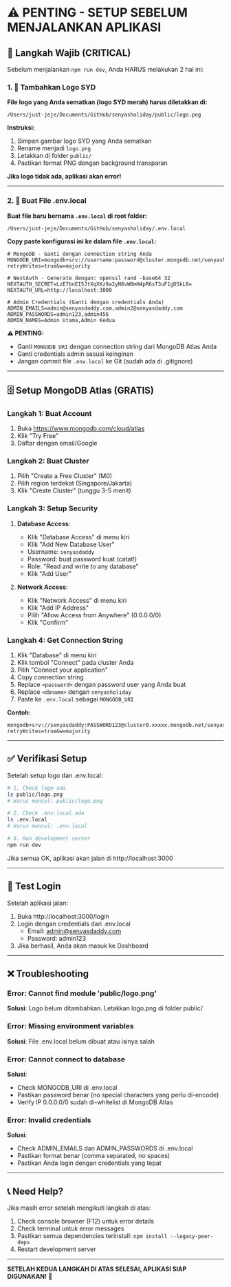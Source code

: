 # ⚠️ PENTING - SETUP SEBELUM MENJALANKAN APLIKASI

## 🚨 Langkah Wajib (CRITICAL)

Sebelum menjalankan `npm run dev`, Anda HARUS melakukan 2 hal ini:

### 1. 📸 Tambahkan Logo SYD

**File logo yang Anda sematkan (logo SYD merah) harus diletakkan di:**

```
/Users/just-jeje/Documents/GitHub/senyasholiday/public/logo.png
```

**Instruksi:**
1. Simpan gambar logo SYD yang Anda sematkan
2. Rename menjadi `logo.png`
3. Letakkan di folder `public/`
4. Pastikan format PNG dengan background transparan

**Jika logo tidak ada, aplikasi akan error!**

---

### 2. 🔑 Buat File .env.local

**Buat file baru bernama `.env.local` di root folder:**

```bash
/Users/just-jeje/Documents/GitHub/senyasholiday/.env.local
```

**Copy paste konfigurasi ini ke dalam file `.env.local`:**

```env
# MongoDB - Ganti dengan connection string Anda
MONGODB_URI=mongodb+srv://username:password@cluster.mongodb.net/senyasholiday?retryWrites=true&w=majority

# NextAuth - Generate dengan: openssl rand -base64 32
NEXTAUTH_SECRET=LzE7bnEI5JtXqXKz9a2yN8vW0mH4pR6sT3uF1gD5kL8=
NEXTAUTH_URL=http://localhost:3000

# Admin Credentials (Ganti dengan credentials Anda)
ADMIN_EMAILS=admin@senyasdaddy.com,admin2@senyasdaddy.com
ADMIN_PASSWORDS=admin123,admin456
ADMIN_NAMES=Admin Utama,Admin Kedua
```

**⚠️ PENTING:**
- Ganti `MONGODB_URI` dengan connection string dari MongoDB Atlas Anda
- Ganti credentials admin sesuai keinginan
- Jangan commit file `.env.local` ke Git (sudah ada di .gitignore)

---

## 🗄️ Setup MongoDB Atlas (GRATIS)

### Langkah 1: Buat Account
1. Buka https://www.mongodb.com/cloud/atlas
2. Klik "Try Free"
3. Daftar dengan email/Google

### Langkah 2: Buat Cluster
1. Pilih "Create a Free Cluster" (M0)
2. Pilih region terdekat (Singapore/Jakarta)
3. Klik "Create Cluster" (tunggu 3-5 menit)

### Langkah 3: Setup Security
1. **Database Access**:
   - Klik "Database Access" di menu kiri
   - Klik "Add New Database User"
   - Username: `senyasdaddy`
   - Password: buat password kuat (catat!)
   - Role: "Read and write to any database"
   - Klik "Add User"

2. **Network Access**:
   - Klik "Network Access" di menu kiri
   - Klik "Add IP Address"
   - Pilih "Allow Access from Anywhere" (0.0.0.0/0)
   - Klik "Confirm"

### Langkah 4: Get Connection String
1. Klik "Database" di menu kiri
2. Klik tombol "Connect" pada cluster Anda
3. Pilih "Connect your application"
4. Copy connection string
5. Replace `<password>` dengan password user yang Anda buat
6. Replace `<dbname>` dengan `senyasholiday`
7. Paste ke `.env.local` sebagai `MONGODB_URI`

**Contoh:**
```
mongodb+srv://senyasdaddy:PASSWORD123@cluster0.xxxxx.mongodb.net/senyasholiday?retryWrites=true&w=majority
```

---

## ✅ Verifikasi Setup

Setelah setup logo dan .env.local:

```bash
# 1. Check logo ada
ls public/logo.png
# Harus muncul: public/logo.png

# 2. Check .env.local ada
ls .env.local
# Harus muncul: .env.local

# 3. Run development server
npm run dev
```

Jika semua OK, aplikasi akan jalan di http://localhost:3000

---

## 🔐 Test Login

Setelah aplikasi jalan:

1. Buka http://localhost:3000/login
2. Login dengan credentials dari .env.local
   - Email: admin@senyasdaddy.com
   - Password: admin123
3. Jika berhasil, Anda akan masuk ke Dashboard

---

## ❌ Troubleshooting

### Error: Cannot find module 'public/logo.png'
**Solusi**: Logo belum ditambahkan. Letakkan logo.png di folder public/

### Error: Missing environment variables
**Solusi**: File .env.local belum dibuat atau isinya salah

### Error: Cannot connect to database
**Solusi**: 
- Check MONGODB_URI di .env.local
- Pastikan password benar (no special characters yang perlu di-encode)
- Verify IP 0.0.0.0/0 sudah di-whitelist di MongoDB Atlas

### Error: Invalid credentials
**Solusi**: 
- Check ADMIN_EMAILS dan ADMIN_PASSWORDS di .env.local
- Pastikan format benar (comma separated, no spaces)
- Pastikan Anda login dengan credentials yang tepat

---

## 📞 Need Help?

Jika masih error setelah mengikuti langkah di atas:

1. Check console browser (F12) untuk error details
2. Check terminal untuk error messages
3. Pastikan semua dependencies terinstall: `npm install --legacy-peer-deps`
4. Restart development server

---

**SETELAH KEDUA LANGKAH DI ATAS SELESAI, APLIKASI SIAP DIGUNAKAN!** 🎉

